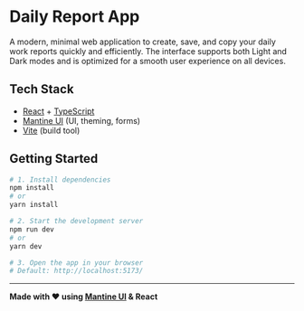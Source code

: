 # Daily Report App

A modern, minimal web application to create, save, and copy your daily work reports quickly and efficiently. The interface supports both Light and Dark modes and is optimized for a smooth user experience on all devices.

## Tech Stack
- [React](https://react.dev/) + [TypeScript](https://www.typescriptlang.org/)
- [Mantine UI](https://mantine.dev/) (UI, theming, forms)
- [Vite](https://vitejs.dev/) (build tool)

## Getting Started

```bash
# 1. Install dependencies
npm install
# or
yarn install

# 2. Start the development server
npm run dev
# or
yarn dev

# 3. Open the app in your browser
# Default: http://localhost:5173/
```

---

**Made with ❤️ using [Mantine UI](https://mantine.dev/) & React**
